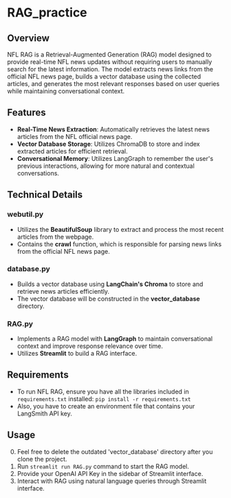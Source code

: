# RAG_practice

## Overview
NFL RAG is a Retrieval-Augmented Generation (RAG) model designed to provide real-time NFL news updates without requiring users to manually search for the latest information. The model extracts news links from the official NFL news page, builds a vector database using the collected articles, and generates the most relevant responses based on user queries while maintaining conversational context.

## Features
- **Real-Time News Extraction**: Automatically retrieves the latest news articles from the NFL official news page.
- **Vector Database Storage**: Utilizes ChromaDB to store and index extracted articles for efficient retrieval.
- **Conversational Memory**: Utilizes LangGraph to remember the user's previous interactions, allowing for more natural and contextual conversations.


## Technical Details
### webutil.py
- Utilizes the **BeautifulSoup** library to extract and process the most recent articles from the webpage.
- Contains the **crawl** function, which is responsible for parsing news links from the official NFL news page.

### database.py
- Builds a vector database using **LangChain's Chroma** to store and retrieve news articles efficiently.
- The vector database will be constructed in the **vector_database** directory.

### RAG.py
- Implements a RAG model with **LangGraph** to maintain conversational context and improve response relevance over time.
- Utilizes **Streamlit** to build a RAG interface.

## Requirements
- To run NFL RAG, ensure you have all the libraries included in `requirements.txt` installed:
`pip install -r requirements.txt`
- Also, you have to create an environment file that contains your LangSmith API key.

## Usage
0. Feel free to delete the outdated 'vector_database' directory after you clone the project.  
1. Run `streamlit run RAG.py` command to start the RAG model.
2. Provide your OpenAI API Key in the sidebar of Streamlit interface.
3. Interact with RAG using natural language queries through Streamlit interface.
